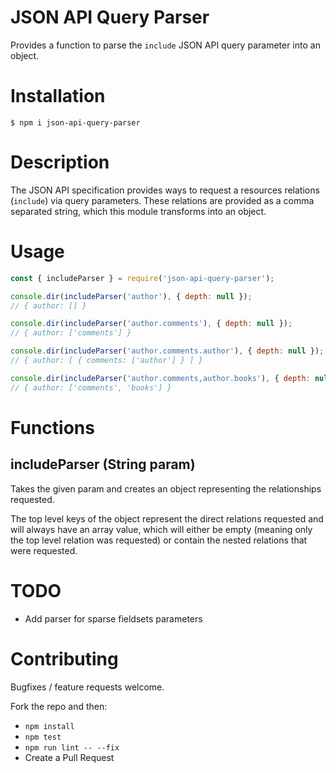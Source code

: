 # JSON API Query Parser

Provides a function to parse the `include` JSON API query parameter into an object.

# Installation

```shell
$ npm i json-api-query-parser
```

# Description

The JSON API specification provides ways to request a resources relations (`include`) via query parameters. These relations are provided as a comma separated string, which this module transforms into an object.

# Usage

```js
const { includeParser } = require('json-api-query-parser');

console.dir(includeParser('author'), { depth: null });
// { author: [] }

console.dir(includeParser('author.comments'), { depth: null });
// { author: ['comments'] }

console.dir(includeParser('author.comments.author'), { depth: null });
// { author: [ { comments: ['author'] } ] }

console.dir(includeParser('author.comments,author.books'), { depth: null });
// { author: ['comments', 'books'] }
```

# Functions

## includeParser (String param)

Takes the given param and creates an object representing the relationships requested.

The top level keys of the object represent the direct relations requested and will always have an array value, which will either be empty (meaning only the top level relation was requested) or contain the nested relations that were requested.

# TODO

- Add parser for sparse fieldsets parameters

# Contributing

Bugfixes / feature requests welcome.

Fork the repo and then:

- `npm install`
- `npm test`
- `npm run lint -- --fix`
- Create a Pull Request
